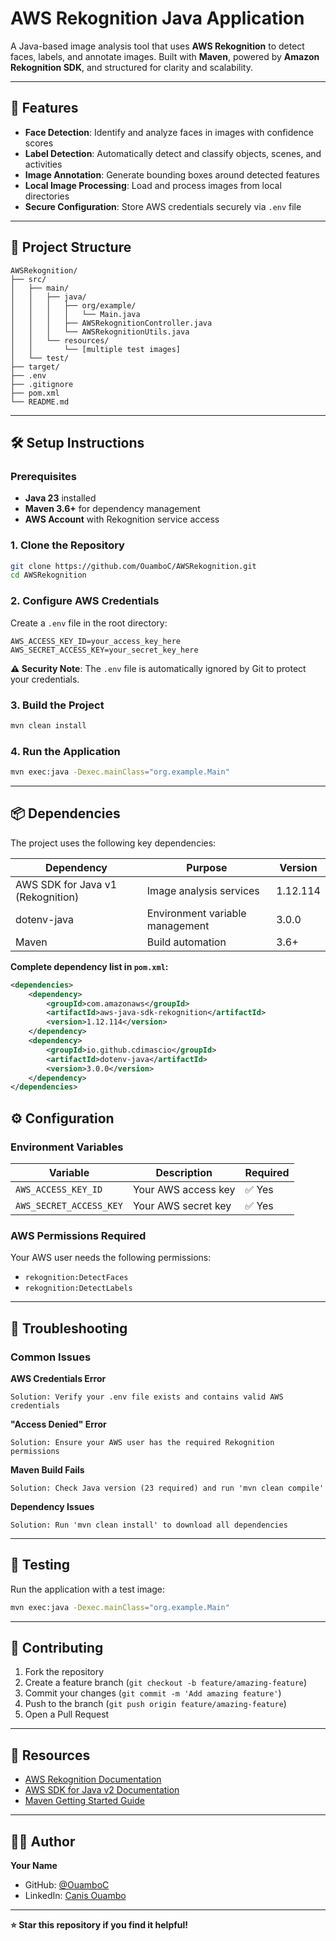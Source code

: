 # AWS Rekognition Java Application

A Java-based image analysis tool that uses **AWS Rekognition** to detect faces, labels, and annotate images. Built with **Maven**, powered by **Amazon Rekognition SDK**, and structured for clarity and scalability.

---

## 🚀 Features

- **Face Detection**: Identify and analyze faces in images with confidence scores
- **Label Detection**: Automatically detect and classify objects, scenes, and activities  
- **Image Annotation**: Generate bounding boxes around detected features
- **Local Image Processing**: Load and process images from local directories
- **Secure Configuration**: Store AWS credentials securely via `.env` file

---

## 📁 Project Structure

```
AWSRekognition/
├── src/
│   ├── main/
│   │   ├── java/
│   │   │   ├── org/example/
│   │   │   │   └── Main.java
│   │   │   ├── AWSRekognitionController.java    
│   │   │   └── AWSRekognitionUtils.java         
│   │   └── resources/
│   │       └── [multiple test images]
│   └── test/
├── target/
├── .env
├── .gitignore
├── pom.xml
└── README.md
```

---

## 🛠️ Setup Instructions

### Prerequisites
- **Java 23** installed
- **Maven 3.6+** for dependency management
- **AWS Account** with Rekognition service access

### 1. Clone the Repository
```bash
git clone https://github.com/OuamboC/AWSRekognition.git
cd AWSRekognition
```

### 2. Configure AWS Credentials
Create a `.env` file in the root directory:
```env
AWS_ACCESS_KEY_ID=your_access_key_here
AWS_SECRET_ACCESS_KEY=your_secret_key_here
```

**⚠️ Security Note**: The `.env` file is automatically ignored by Git to protect your credentials.

### 3. Build the Project
```bash
mvn clean install
```

### 4. Run the Application
```bash
mvn exec:java -Dexec.mainClass="org.example.Main"
```

---

## 📦 Dependencies

The project uses the following key dependencies:

| Dependency | Purpose | Version |
|------------|---------|---------|
| AWS SDK for Java v1 (Rekognition) | Image analysis services | 1.12.114 |
| dotenv-java | Environment variable management | 3.0.0 |
| Maven | Build automation | 3.6+ |

**Complete dependency list in `pom.xml`:**
```xml
<dependencies>
    <dependency>
        <groupId>com.amazonaws</groupId>
        <artifactId>aws-java-sdk-rekognition</artifactId>
        <version>1.12.114</version>
    </dependency>
    <dependency>
        <groupId>io.github.cdimascio</groupId>
        <artifactId>dotenv-java</artifactId>
        <version>3.0.0</version>
    </dependency>
</dependencies>
```


## ⚙️ Configuration

### Environment Variables
| Variable | Description | Required |
|----------|-------------|----------|
| `AWS_ACCESS_KEY_ID` | Your AWS access key | ✅ Yes |
| `AWS_SECRET_ACCESS_KEY` | Your AWS secret key | ✅ Yes |

### AWS Permissions Required
Your AWS user needs the following permissions:
- `rekognition:DetectFaces`
- `rekognition:DetectLabels`

---

## 🚨 Troubleshooting

### Common Issues

**AWS Credentials Error**
```
Solution: Verify your .env file exists and contains valid AWS credentials
```

**"Access Denied" Error**
```
Solution: Ensure your AWS user has the required Rekognition permissions
```

**Maven Build Fails**
```
Solution: Check Java version (23 required) and run 'mvn clean compile'
```

**Dependency Issues**
```
Solution: Run 'mvn clean install' to download all dependencies
```

---

## 🧪 Testing

Run the application with a test image:
```bash
mvn exec:java -Dexec.mainClass="org.example.Main"
```

---

## 🤝 Contributing

1. Fork the repository
2. Create a feature branch (`git checkout -b feature/amazing-feature`)
3. Commit your changes (`git commit -m 'Add amazing feature'`)
4. Push to the branch (`git push origin feature/amazing-feature`)
5. Open a Pull Request

---

## 🔗 Resources

- [AWS Rekognition Documentation](https://docs.aws.amazon.com/rekognition/)
- [AWS SDK for Java v2 Documentation](https://docs.aws.amazon.com/sdk-for-java/latest/developer-guide/)
- [Maven Getting Started Guide](https://maven.apache.org/guides/getting-started/)

---

## 👨‍💻 Author

**Your Name**
- GitHub: [@OuamboC](https://github.com/OuamboC)
- LinkedIn: [Canis Ouambo](https://www.linkedin.com/in/canis-breal-ouambo/)

---

**⭐ Star this repository if you find it helpful!**
